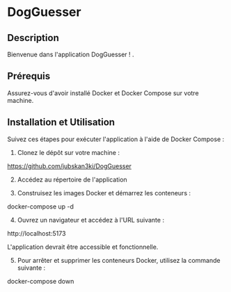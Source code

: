 # DogGuesser

## Description
Bienvenue dans l'application DogGuesser ! .

## Prérequis
Assurez-vous d'avoir installé Docker et Docker Compose sur votre machine.

## Installation et Utilisation
Suivez ces étapes pour exécuter l'application à l'aide de Docker Compose :

1. Clonez le dépôt sur votre machine :

https://github.com/jubskan3ki/DogGuesser

2. Accédez au répertoire de l'application 

3. Construisez les images Docker et démarrez les conteneurs :

docker-compose up -d

4. Ouvrez un navigateur et accédez à l'URL suivante :

http://localhost:5173

L'application devrait être accessible et fonctionnelle.

5. Pour arrêter et supprimer les conteneurs Docker, utilisez la commande suivante :

docker-compose down
